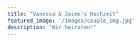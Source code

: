 ```yaml
---
title: "Vanessa & Jaime's Hochzeit"
featured_image: '/images/couple_img.jpg'
description: "Wir heiraten!"
---
```


